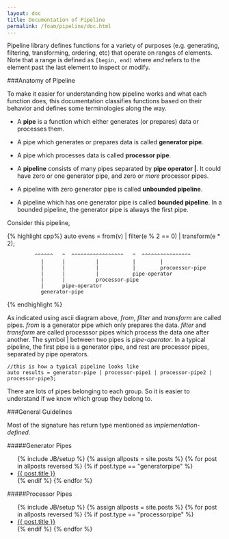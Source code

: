 ```yaml
---
layout: doc
title: Documentation of Pipeline
permalink: /foam/pipeline/doc.html
---
```


Pipeline library defines functions for a variety of purposes (e.g. generating, filtering, transforming, ordering, etc) that operate on ranges of elements. 
Note that a range is defined as `[begin, end)` where *end* refers to the element past the last element to inspect or modify.

###Anatomy of Pipeline

To make it easier for understanding how pipeline works and what each function does, this documentation classifies functions based on their behavior 
and defines some terminologies along the way.

- A **pipe** is a function which either generates (or prepares) data or processes them. 

- A pipe which generates or prepares data is called **generator pipe**.

- A pipe which processes data is called **processor pipe**. 

- A **pipeline** consists of many pipes separated by **pipe operator |**. It could have zero or one generator pipe, and zero or *more* processor pipes.

- A pipeline with zero generator pipe is called **unbounded pipeline**.

- A pipeline which has one generator pipe is called **bounded pipeline**. In a bounded pipeline, the generator pipe is always the first pipe.

Consider this pipeline,

{% highlight cpp%}
auto evens = from(v)  |  filter(e % 2 == 0)  |  transform(e * 2);

             ^^^^^^   ^  ^^^^^^^^^^^^^^^^^   ^  ^^^^^^^^^^^^^^^^
               |      |          |           |        |
               |      |          |           |        procoessor-pipe
               |      |          |           pipe-operator
               |      |          processor-pipe
               |      pipe-operator
               generator-pipe
{% endhighlight %}

As indicated using ascii diagram above, *from*, *filter* and *transform* are called pipes. *from* is a generator pipe which only prepares the data. *filter* and *transform* are called processsor pipes which process the data one after another. The symbol | between two pipes is *pipe-operator*. In a typical pipeline, the first pipe is a generator pipe, and rest are processor pipes, separated by pipe operators.

    //this is how a typical pipeline looks like
    auto results = generator-pipe | processor-pipe1 | processor-pipe2 | processor-pipe3; 

There are lots of pipes belonging to each group. So it is easier to understand if we know which group they belong to.

###General Guidelines

Most of the signature has return type mentioned as *implementation-defined*.

#####Generator Pipes

<ul>
{% include JB/setup %}
{% assign allposts = site.posts %}
{% for post in allposts reversed  %}
    {% if post.type == "generatorpipe" %}
<li><a href="{{ post.url }}">{{ post.title }}</a></li>  
    {% endif %}
{% endfor %}
</ul>

#####Processor Pipes

<ul>
{% include JB/setup %}
{% assign allposts = site.posts %}
{% for post in allposts reversed %}
    {% if post.type == "processorpipe" %}
<li><a href="{{ post.url }}">{{ post.title }}</a></li>  
    {% endif %}
{% endfor %}
</ul>
